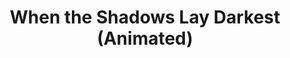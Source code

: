 ---
layout: other-video
permalink: /when-the-shadows-lay-darkest-animated
title: When the Shadows Lay Darkest (Animated)
video_number: 46
release_date: 1997-01-01
description: |
  This is a little animated movie I made in 1997, on a program called 3D Movie Maker. You can pick scenery, change camera angles, record audio, select characters, change their clothes, make them move. Most of the actions include dancing or jumping, but I did everything I could to make it look like they were fighting, so I really had to push the limits of the software to make the characters do what I wanted.

  Also, I was running Windows 95 on an old PC with a 3 GB hardrive. With a movie over 20 minutes, I was lucky when it would load.

  The only way I was able to record it, was on my old VHS camera pointed at the monitor.
  3 things you’ll hear that don’t belong are
  1) a telephone ringing.
  2) my dog barking.
  3) my sister yelling at me.

  I wish the quality could be better, but I’m fortunate the tape still exists.
cast: 
video_id: YrERwv0mVMA
bitchute_id: 
archive_id: 
video_available: true
medium: animated
old_cm_description: |
  I had a computer program called "3D Movie Maker" where you can select characters, pick locations and program them to walk about and do as you command to tell a story. I ended up making an epic action horror film which is somewhat of a remake of Red Zombie. It shares the same title as the improv, but bears no resemblance to it.
james_old_star_rating: 4
james_old_number_rating: 8
---